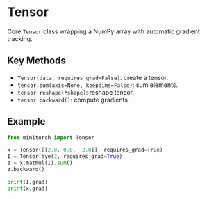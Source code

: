# Tensor

Core `Tensor` class wrapping a NumPy array with automatic gradient tracking.

## Key Methods

- `Tensor(data, requires_grad=False)`: create a tensor.
- `tensor.sum(axis=None, keepdims=False)`: sum elements.
- `tensor.reshape(*shape)`: reshape tensor.
- `tensor.backward()`: compute gradients.

## Example

```python
from minitorch import Tensor

x = Tensor([[2.0, 0.0, -2.0]], requires_grad=True)
I = Tensor.eye(3, requires_grad=True)
z = x.matmul(I).sum()
z.backward()

print(I.grad)
print(x.grad)
```
